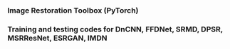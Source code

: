 ### Image Restoration Toolbox (PyTorch)
### Training and testing codes for DnCNN, FFDNet, SRMD, DPSR, MSRResNet, ESRGAN, IMDN

